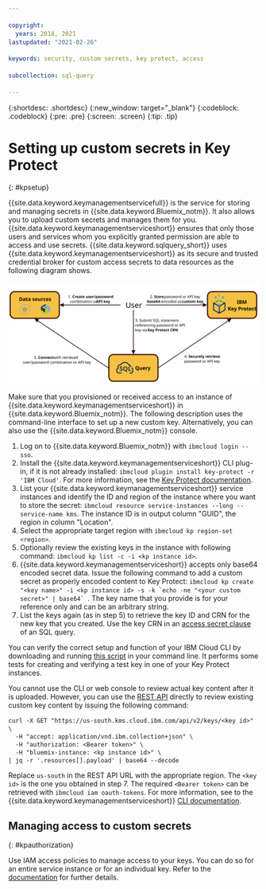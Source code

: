 ```yaml
---

copyright:
  years: 2018, 2021
lastupdated: "2021-02-26"

keywords: security, custom secrets, key protect, access

subcollection: sql-query

---
```


{:shortdesc: .shortdesc}
{:new_window: target="_blank"}
{:codeblock: .codeblock}
{:pre: .pre}
{:screen: .screen}
{:tip: .tip}

# Setting up custom secrets in Key Protect
{: #kpsetup}

{{site.data.keyword.keymanagementservicefull}} is the service for storing and managing secrets in {{site.data.keyword.Bluemix_notm}}. It also allows you to upload custom secrets and manages them for you. {{site.data.keyword.keymanagementserviceshort}} ensures that only those users and services whom you explicitly granted permission are able to access and use secrets. {{site.data.keyword.sqlquery_short}} uses {{site.data.keyword.keymanagementserviceshort}} as its secure and trusted credential broker for custom access secrets to data resources as the following diagram shows.

![Secure Credential Passing in SQL Query](accesssecrets.svg)

Make sure that you provisioned or received access to an instance of {{site.data.keyword.keymanagementserviceshort}} in {{site.data.keyword.Bluemix_notm}}. The following description uses the command-line interface to set up a new custom key. Alternatively, you can also use the {{site.data.keyword.Bluemix_notm}} console.

1. Log on to {{site.data.keyword.Bluemix_notm}} with `ibmcloud login --sso`.
2. Install the {{site.data.keyword.keymanagementserviceshort}} CLI plug-in, if it is not already installed: `ibmcloud plugin install key-protect -r 'IBM Cloud'`. For more information, see the [Key Protect documentation](/docs/services/key-protect?topic=key-protect-set-up-cli).
3. List your {{site.data.keyword.keymanagementserviceshort}} service instances and identify the ID and region of the instance where you want to store the secret: `ibmcloud resource service-instances --long --service-name kms`. The instance ID is in output column "GUID", the region in column "Location".
4. Select the appropriate target region with `ibmcloud kp region-set <region>`.
5. Optionally review the existing keys in the instance with following command: `ibmcloud kp list -c -i <kp instance id>`.
6. {{site.data.keyword.keymanagementserviceshort}} accepts only base64 encoded secret data. Issue the following command to add a custom secret as properly encoded content to Key Protect: ``ibmcloud kp create "<key name>" -i <kp instance id> -s -k `echo -ne "<your custom secret>" | base64` ``. The key name that you provide is for your reference only and can be an arbitrary string.
7. List the keys again (as in step 5) to retrieve the key ID and CRN for the new key that you created. Use the key CRN in an [access secret clause](/docs/sql-query?topic=sql-query-sql-reference#accessSecrets) of an SQL query.

You can verify the correct setup and function of your IBM Cloud CLI by downloading and running [this script](https://raw.githubusercontent.com/ibm-cloud-docs/sql-query/master/kp_check.sh) in your command line. It performs some tests for creating and verifying a test key in one of your Key Protect instances.

You cannot use the CLI or web console to review actual key content after it is uploaded. However, you can use the [REST API](https://cloud.ibm.com/apidocs/key-protect#retrieve-a-key-by-id) directly to review existing custom key content by issuing the following command:

```
curl -X GET "https://us-south.kms.cloud.ibm.com/api/v2/keys/<key id>" \
  -H "accept: application/vnd.ibm.collection+json" \
  -H "authorization: <Bearer token>" \
  -H "bluemix-instance: <kp instance id>" \
| jq -r '.resources[].payload' | base64 --decode
```

Replace `us-south` in the REST API URL with the appropriate region. The `<key id>` is the one you obtained in step 7. The required `<Bearer token>` can be retrieved with `ibmcloud iam oauth-tokens`. For more information, see to the {{site.data.keyword.keymanagementserviceshort}} [CLI documentation](/docs/key-protect?topic=key-protect-cli-reference#ibmcloud-kp-commands).

## Managing access to custom secrets
{: #kpauthorization}

Use IAM access policies to manage access to your keys. You can do so for an entire service instance or for an individual key. Refer to the [documentation](/docs/services/key-protect?topic=key-protect-grant-access-keys) for further details.
